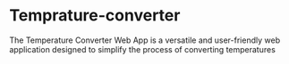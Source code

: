 # Temprature-converter
The Temperature Converter Web App is a versatile and user-friendly web application designed to simplify the process of converting temperatures 
